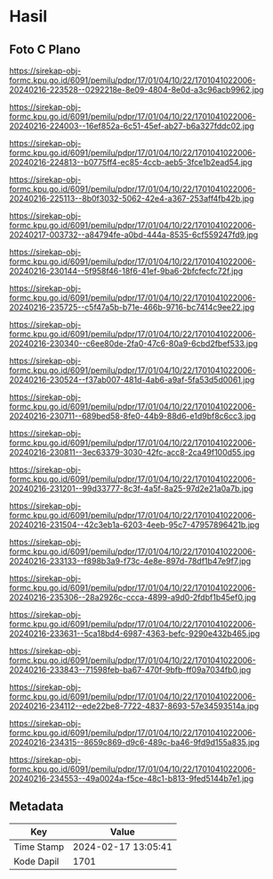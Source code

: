 # Hasil

## Foto C Plano

https://sirekap-obj-formc.kpu.go.id/6091/pemilu/pdpr/17/01/04/10/22/1701041022006-20240216-223528--0292218e-8e09-4804-8e0d-a3c96acb9962.jpg

https://sirekap-obj-formc.kpu.go.id/6091/pemilu/pdpr/17/01/04/10/22/1701041022006-20240216-224003--16ef852a-6c51-45ef-ab27-b6a327fddc02.jpg

https://sirekap-obj-formc.kpu.go.id/6091/pemilu/pdpr/17/01/04/10/22/1701041022006-20240216-224813--b0775ff4-ec85-4ccb-aeb5-3fce1b2ead54.jpg

https://sirekap-obj-formc.kpu.go.id/6091/pemilu/pdpr/17/01/04/10/22/1701041022006-20240216-225113--8b0f3032-5062-42e4-a367-253aff4fb42b.jpg

https://sirekap-obj-formc.kpu.go.id/6091/pemilu/pdpr/17/01/04/10/22/1701041022006-20240217-003732--a84794fe-a0bd-444a-8535-6cf559247fd9.jpg

https://sirekap-obj-formc.kpu.go.id/6091/pemilu/pdpr/17/01/04/10/22/1701041022006-20240216-230144--5f958f46-18f6-41ef-9ba6-2bfcfecfc72f.jpg

https://sirekap-obj-formc.kpu.go.id/6091/pemilu/pdpr/17/01/04/10/22/1701041022006-20240216-235725--c5f47a5b-b71e-466b-9716-bc7414c9ee22.jpg

https://sirekap-obj-formc.kpu.go.id/6091/pemilu/pdpr/17/01/04/10/22/1701041022006-20240216-230340--c6ee80de-2fa0-47c6-80a9-6cbd2fbef533.jpg

https://sirekap-obj-formc.kpu.go.id/6091/pemilu/pdpr/17/01/04/10/22/1701041022006-20240216-230524--f37ab007-481d-4ab6-a9af-5fa53d5d0061.jpg

https://sirekap-obj-formc.kpu.go.id/6091/pemilu/pdpr/17/01/04/10/22/1701041022006-20240216-230711--689bed58-8fe0-44b9-88d6-e1d9bf8c6cc3.jpg

https://sirekap-obj-formc.kpu.go.id/6091/pemilu/pdpr/17/01/04/10/22/1701041022006-20240216-230811--3ec63379-3030-42fc-acc8-2ca49f100d55.jpg

https://sirekap-obj-formc.kpu.go.id/6091/pemilu/pdpr/17/01/04/10/22/1701041022006-20240216-231201--99d33777-8c3f-4a5f-8a25-97d2e21a0a7b.jpg

https://sirekap-obj-formc.kpu.go.id/6091/pemilu/pdpr/17/01/04/10/22/1701041022006-20240216-231504--42c3eb1a-6203-4eeb-95c7-47957896421b.jpg

https://sirekap-obj-formc.kpu.go.id/6091/pemilu/pdpr/17/01/04/10/22/1701041022006-20240216-233133--f898b3a9-f73c-4e8e-897d-78df1b47e9f7.jpg

https://sirekap-obj-formc.kpu.go.id/6091/pemilu/pdpr/17/01/04/10/22/1701041022006-20240216-235306--28a2926c-ccca-4899-a9d0-2fdbf1b45ef0.jpg

https://sirekap-obj-formc.kpu.go.id/6091/pemilu/pdpr/17/01/04/10/22/1701041022006-20240216-233631--5ca18bd4-6987-4363-befc-9290e432b465.jpg

https://sirekap-obj-formc.kpu.go.id/6091/pemilu/pdpr/17/01/04/10/22/1701041022006-20240216-233843--71598feb-ba67-470f-9bfb-ff09a7034fb0.jpg

https://sirekap-obj-formc.kpu.go.id/6091/pemilu/pdpr/17/01/04/10/22/1701041022006-20240216-234112--ede22be8-7722-4837-8693-57e34593514a.jpg

https://sirekap-obj-formc.kpu.go.id/6091/pemilu/pdpr/17/01/04/10/22/1701041022006-20240216-234315--8659c869-d9c6-489c-ba46-9fd9d155a835.jpg

https://sirekap-obj-formc.kpu.go.id/6091/pemilu/pdpr/17/01/04/10/22/1701041022006-20240216-234553--49a0024a-f5ce-48c1-b813-9fed5144b7e1.jpg


## Metadata

| Key        | Value               |
| ---------- | ------------------- |
| Time Stamp | 2024-02-17 13:05:41 |
| Kode Dapil | 1701                |



